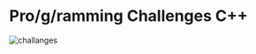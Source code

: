 # Pro/g/ramming Challenges C++
![challanges](https://github.com/EndijsOgrins/Pro-g-rammingChallenges/assets/40000460/caab9d33-8ff8-43e1-8160-973271a51843)
